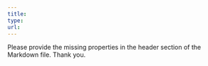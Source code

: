 ```yaml
---
title: 
type: 
url: 
---
```


Please provide the missing properties in the header section of the Markdown file. Thank you.